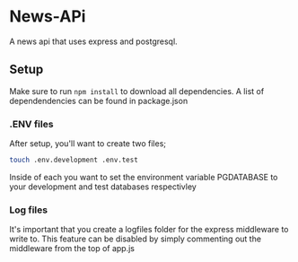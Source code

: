 # News-APi

A news api that uses express and postgresql.

## Setup

Make sure to run `npm install` to download all dependencies. A list of dependendencies can be found in package.json

### .ENV files

After setup, you'll want to create two files;

```bash
touch .env.development .env.test
```

Inside of each you want to set the environment variable PGDATABASE to your development and test databases respectivley

### Log files

It's important that you create a logfiles folder for the express middleware to write to. This feature can be disabled by simply commenting out the middleware from the top of app.js
